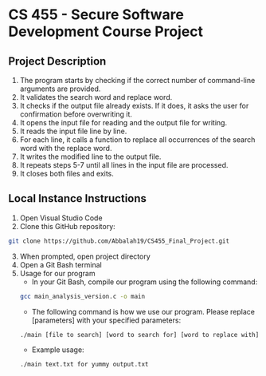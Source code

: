 # CS 455 - Secure Software Development Course Project

## Project Description
1) The program starts by checking if the correct number of command-line arguments are provided.
2) It validates the search word and replace word.
3) It checks if the output file already exists. If it does, it asks the user for confirmation before overwriting it.
4) It opens the input file for reading and the output file for writing.
5) It reads the input file line by line.
6) For each line, it calls a function to replace all occurrences of the search word with the replace word.
7) It writes the modified line to the output file.
8) It repeats steps 5-7 until all lines in the input file are processed.
9) It closes both files and exits.

## Local Instance Instructions

1) Open Visual Studio Code
2) Clone this GitHub repository: 
```bash
git clone https://github.com/Abbalah19/CS455_Final_Project.git
```
3) When prompted, open project directory
4) Open a Git Bash terminal
5) Usage for our program
    - In your Git Bash, compile our program using the following command:
    ```bash
    gcc main_analysis_version.c -o main
    ```
    - The following command is how we use our program. Please replace [parameters] with your specified parameters:
    ```bash
    ./main [file to search] [word to search for] [word to replace with] [output file]
    ```
    - Example usage:
    ```bash
    ./main text.txt for yummy output.txt
    ```
